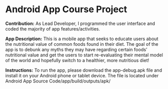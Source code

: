 # Android App Course Project

**Contribution:** As Lead Developer, I programmed the user interface and coded the majority of app features/activities. 

**App Description:** This is a mobile app that seeks to educate users about the nutritional value of common foods found in their diet. The goal of the app is to debunk any myths they may have regarding certain foods’ nutritional value and get the users to start re-evaluating their mental model of the world and hopefully switch to a healthier, more nutritious diet!

**Instructions:** To run the app, please download the app-debug.apk file and install it on your Android phone or tablet device. The file is located under Android App Source Code/app/build/outputs/apk/ 
